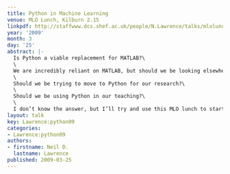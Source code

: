 ```yaml
---
title: Python in Machine Learning
venue: MLO Lunch, Kilburn 2.15
linkpdf: http://staffwww.dcs.shef.ac.uk/people/N.Lawrence/talks/mlolunch.pdf
year: '2009'
month: 3
day: '25'
abstract: |-
  Is Python a viable replacement for MATLAB?\
  \
  We are incredibly reliant on MATLAB, but should we be looking elsewhere for our ML programming needs? In this ML lunch I will try and share my recent experiences with Python and machine learning: good and bad. The main questions I think we should be considering are:\
  \
  Should we be trying to move to Python for our research?\
  \
  Should we be using Python in our teaching?\
  \
  I don’t know the answer, but I’ll try and use this MLO lunch to start the debate!
layout: talk
key: Lawrence:python09
categories:
- Lawrence:python09
authors:
- firstname: Neil D.
  lastname: Lawrence
published: 2009-03-25
---
```

